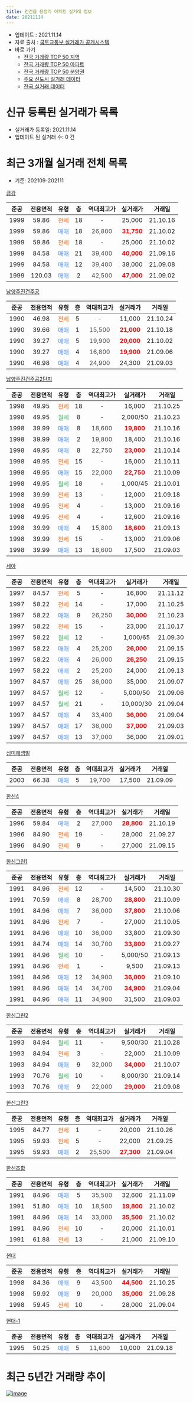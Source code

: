 ```yaml
---
title: 진건읍 용정리 아파트 실거래 정보
date: 20211114
---
```


* 업데이트 : 2021.11.14
* 자료 출처 : [국토교통부 실거래가 공개시스템](http://rt.molit.go.kr)
* 바로 가기
    * [전국 거래량 TOP 50 지역](https://apt-info.github.io/apt-trade-info/tr)
    * [전국 거래량 TOP 50 아파트](https://apt-info.github.io/apt-trade-info/ta)
    * [전국 거래량 TOP 50 분양권](https://apt-info.github.io/apt-trade-info/tb)
    * [주요 신도시 실거래 데이터](https://apt-info.github.io/apt-trade-info/newtown)
    * [전국 실거래 데이터](https://apt-info.github.io/apt-trade-info/all)



<script async src="https://pagead2.googlesyndication.com/pagead/js/adsbygoogle.js"></script>
<!-- 기본광고 -->
<ins class="adsbygoogle"
     style="display:block"
     data-ad-client="ca-pub-1142216861245946"
     data-ad-slot="4805727019"
     data-ad-format="auto"
     data-full-width-responsive="true"></ins>
<script>
     (adsbygoogle = window.adsbygoogle || []).push({});
</script>


# 신규 등록된 실거래가 목록

* 실거래가 등록일: 2021.11.14
* 업데이트 된 실거래 수: 0 건




<script async src="https://pagead2.googlesyndication.com/pagead/js/adsbygoogle.js"></script>
<!-- 기본광고 -->
<ins class="adsbygoogle"
     style="display:block"
     data-ad-client="ca-pub-1142216861245946"
     data-ad-slot="4805727019"
     data-ad-format="auto"
     data-full-width-responsive="true"></ins>
<script>
     (adsbygoogle = window.adsbygoogle || []).push({});
</script>


# 최근 3개월 실거래 전체 목록
* 기준: 202109-202111


[금강](https://search.naver.com/search.naver?query=%EA%B8%88%EA%B0%95)

|준공|전용면적|유형|층|역대최고가|실거래가|거래일|
|:---:|:---:|:---:|:---:|:---:|:---:|:---:|
|1999|59.86|<span style="color:#FF5A00">전세</span>|18|<span style="color:#444444">-</span>|25,000|21.10.16|
|1999|59.86|<span style="color:#4285F3">매매</span>|18|<span style="color:#444444">26,800</span>|<b><span style="color:#FF0000">31,750</span></b>|21.10.02|
|1999|59.86|<span style="color:#FF5A00">전세</span>|18|<span style="color:#444444">-</span>|25,000|21.10.02|
|1999|84.58|<span style="color:#4285F3">매매</span>|21|<span style="color:#444444">39,400</span>|<b><span style="color:#FF0000">40,000</span></b>|21.09.16|
|1999|84.58|<span style="color:#4285F3">매매</span>|12|<span style="color:#444444">39,400</span>|38,000|21.09.08|
|1999|120.03|<span style="color:#4285F3">매매</span>|2|<span style="color:#444444">42,500</span>|<b><span style="color:#FF0000">47,000</span></b>|21.09.02|

[남양주진건주공](https://search.naver.com/search.naver?query=%EB%82%A8%EC%96%91%EC%A3%BC%EC%A7%84%EA%B1%B4%EC%A3%BC%EA%B3%B5)

|준공|전용면적|유형|층|역대최고가|실거래가|거래일|
|:---:|:---:|:---:|:---:|:---:|:---:|:---:|
|1990|46.98|<span style="color:#FF5A00">전세</span>|5|<span style="color:#444444">-</span>|11,000|21.10.24|
|1990|39.66|<span style="color:#4285F3">매매</span>|1|<span style="color:#444444">15,500</span>|<b><span style="color:#FF0000">21,000</span></b>|21.10.18|
|1990|39.27|<span style="color:#4285F3">매매</span>|5|<span style="color:#444444">19,900</span>|<b><span style="color:#FF0000">20,000</span></b>|21.10.02|
|1990|39.27|<span style="color:#4285F3">매매</span>|4|<span style="color:#444444">16,800</span>|<b><span style="color:#FF0000">19,900</span></b>|21.09.06|
|1990|46.98|<span style="color:#4285F3">매매</span>|4|<span style="color:#444444">24,900</span>|24,300|21.09.03|

[남양주진건주공2단지](https://search.naver.com/search.naver?query=%EB%82%A8%EC%96%91%EC%A3%BC%EC%A7%84%EA%B1%B4%EC%A3%BC%EA%B3%B52%EB%8B%A8%EC%A7%80)

|준공|전용면적|유형|층|역대최고가|실거래가|거래일|
|:---:|:---:|:---:|:---:|:---:|:---:|:---:|
|1998|49.95|<span style="color:#FF5A00">전세</span>|18|<span style="color:#444444">-</span>|16,000|21.10.25|
|1998|49.95|<span style="color:#34A853">월세</span>|8|<span style="color:#444444">-</span>|2,000/50|21.10.23|
|1998|39.99|<span style="color:#4285F3">매매</span>|8|<span style="color:#444444">18,600</span>|<b><span style="color:#FF0000">19,800</span></b>|21.10.16|
|1998|39.99|<span style="color:#4285F3">매매</span>|2|<span style="color:#444444">19,800</span>|18,400|21.10.16|
|1998|49.95|<span style="color:#4285F3">매매</span>|8|<span style="color:#444444">22,750</span>|<b><span style="color:#FF0000">23,000</span></b>|21.10.14|
|1998|49.95|<span style="color:#FF5A00">전세</span>|15|<span style="color:#444444">-</span>|16,000|21.10.11|
|1998|49.95|<span style="color:#4285F3">매매</span>|15|<span style="color:#444444">22,000</span>|<b><span style="color:#FF0000">22,750</span></b>|21.10.09|
|1998|49.95|<span style="color:#34A853">월세</span>|18|<span style="color:#444444">-</span>|1,000/45|21.10.01|
|1998|39.99|<span style="color:#FF5A00">전세</span>|13|<span style="color:#444444">-</span>|12,000|21.09.18|
|1998|49.95|<span style="color:#FF5A00">전세</span>|4|<span style="color:#444444">-</span>|13,000|21.09.16|
|1998|49.95|<span style="color:#FF5A00">전세</span>|4|<span style="color:#444444">-</span>|12,600|21.09.16|
|1998|39.99|<span style="color:#4285F3">매매</span>|4|<span style="color:#444444">15,800</span>|<b><span style="color:#FF0000">18,600</span></b>|21.09.13|
|1998|39.99|<span style="color:#FF5A00">전세</span>|15|<span style="color:#444444">-</span>|13,000|21.09.06|
|1998|39.99|<span style="color:#4285F3">매매</span>|13|<span style="color:#444444">18,600</span>|17,500|21.09.03|

[세아](https://search.naver.com/search.naver?query=%EC%84%B8%EC%95%84)

|준공|전용면적|유형|층|역대최고가|실거래가|거래일|
|:---:|:---:|:---:|:---:|:---:|:---:|:---:|
|1997|84.57|<span style="color:#FF5A00">전세</span>|5|<span style="color:#444444">-</span>|16,800|21.11.12|
|1997|58.22|<span style="color:#FF5A00">전세</span>|14|<span style="color:#444444">-</span>|17,000|21.10.25|
|1997|58.22|<span style="color:#4285F3">매매</span>|9|<span style="color:#444444">26,250</span>|<b><span style="color:#FF0000">30,000</span></b>|21.10.23|
|1997|58.22|<span style="color:#FF5A00">전세</span>|15|<span style="color:#444444">-</span>|23,000|21.10.17|
|1997|58.22|<span style="color:#34A853">월세</span>|12|<span style="color:#444444">-</span>|1,000/65|21.09.30|
|1997|58.22|<span style="color:#4285F3">매매</span>|4|<span style="color:#444444">25,200</span>|<b><span style="color:#FF0000">26,000</span></b>|21.09.15|
|1997|58.22|<span style="color:#4285F3">매매</span>|4|<span style="color:#444444">26,000</span>|<b><span style="color:#FF0000">26,250</span></b>|21.09.15|
|1997|58.22|<span style="color:#4285F3">매매</span>|2|<span style="color:#444444">25,200</span>|24,000|21.09.13|
|1997|84.57|<span style="color:#4285F3">매매</span>|25|<span style="color:#444444">36,000</span>|35,000|21.09.07|
|1997|84.57|<span style="color:#34A853">월세</span>|12|<span style="color:#444444">-</span>|5,000/50|21.09.06|
|1997|84.57|<span style="color:#34A853">월세</span>|21|<span style="color:#444444">-</span>|10,000/30|21.09.04|
|1997|84.57|<span style="color:#4285F3">매매</span>|4|<span style="color:#444444">33,400</span>|<b><span style="color:#FF0000">36,000</span></b>|21.09.04|
|1997|84.57|<span style="color:#4285F3">매매</span>|17|<span style="color:#444444">36,000</span>|<b><span style="color:#FF0000">37,000</span></b>|21.09.03|
|1997|84.57|<span style="color:#4285F3">매매</span>|13|<span style="color:#444444">37,000</span>|36,000|21.09.01|

[심미에셈빌](https://search.naver.com/search.naver?query=%EC%8B%AC%EB%AF%B8%EC%97%90%EC%85%88%EB%B9%8C)

|준공|전용면적|유형|층|역대최고가|실거래가|거래일|
|:---:|:---:|:---:|:---:|:---:|:---:|:---:|
|2003|66.38|<span style="color:#4285F3">매매</span>|5|<span style="color:#444444">19,700</span>|17,500|21.09.09|

[한신4](https://search.naver.com/search.naver?query=%ED%95%9C%EC%8B%A04)

|준공|전용면적|유형|층|역대최고가|실거래가|거래일|
|:---:|:---:|:---:|:---:|:---:|:---:|:---:|
|1996|59.84|<span style="color:#4285F3">매매</span>|2|<span style="color:#444444">27,000</span>|<b><span style="color:#FF0000">28,800</span></b>|21.10.19|
|1996|84.90|<span style="color:#FF5A00">전세</span>|19|<span style="color:#444444">-</span>|28,000|21.09.27|
|1996|84.90|<span style="color:#FF5A00">전세</span>|9|<span style="color:#444444">-</span>|27,000|21.09.15|


<script async src="https://pagead2.googlesyndication.com/pagead/js/adsbygoogle.js"></script>
<!-- 기본광고 -->
<ins class="adsbygoogle"
     style="display:block"
     data-ad-client="ca-pub-1142216861245946"
     data-ad-slot="4805727019"
     data-ad-format="auto"
     data-full-width-responsive="true"></ins>
<script>
     (adsbygoogle = window.adsbygoogle || []).push({});
</script>


[한신그린1](https://search.naver.com/search.naver?query=%ED%95%9C%EC%8B%A0%EA%B7%B8%EB%A6%B01)

|준공|전용면적|유형|층|역대최고가|실거래가|거래일|
|:---:|:---:|:---:|:---:|:---:|:---:|:---:|
|1991|84.96|<span style="color:#FF5A00">전세</span>|12|<span style="color:#444444">-</span>|14,500|21.10.30|
|1991|70.59|<span style="color:#4285F3">매매</span>|8|<span style="color:#444444">28,700</span>|<b><span style="color:#FF0000">28,800</span></b>|21.10.09|
|1991|84.96|<span style="color:#4285F3">매매</span>|7|<span style="color:#444444">36,000</span>|<b><span style="color:#FF0000">37,800</span></b>|21.10.06|
|1991|84.96|<span style="color:#FF5A00">전세</span>|7|<span style="color:#444444">-</span>|27,000|21.10.05|
|1991|84.96|<span style="color:#4285F3">매매</span>|10|<span style="color:#444444">36,000</span>|33,800|21.09.30|
|1991|84.74|<span style="color:#4285F3">매매</span>|14|<span style="color:#444444">30,700</span>|<b><span style="color:#FF0000">33,800</span></b>|21.09.27|
|1991|84.96|<span style="color:#34A853">월세</span>|10|<span style="color:#444444">-</span>|5,000/50|21.09.13|
|1991|84.96|<span style="color:#FF5A00">전세</span>|1|<span style="color:#444444">-</span>|9,500|21.09.13|
|1991|84.96|<span style="color:#4285F3">매매</span>|12|<span style="color:#444444">34,900</span>|<b><span style="color:#FF0000">36,000</span></b>|21.09.10|
|1991|84.96|<span style="color:#4285F3">매매</span>|14|<span style="color:#444444">34,700</span>|<b><span style="color:#FF0000">34,900</span></b>|21.09.04|
|1991|84.96|<span style="color:#4285F3">매매</span>|11|<span style="color:#444444">34,900</span>|31,500|21.09.03|

[한신그린2](https://search.naver.com/search.naver?query=%ED%95%9C%EC%8B%A0%EA%B7%B8%EB%A6%B02)

|준공|전용면적|유형|층|역대최고가|실거래가|거래일|
|:---:|:---:|:---:|:---:|:---:|:---:|:---:|
|1993|84.94|<span style="color:#34A853">월세</span>|11|<span style="color:#444444">-</span>|9,500/30|21.10.28|
|1993|84.94|<span style="color:#FF5A00">전세</span>|3|<span style="color:#444444">-</span>|22,000|21.10.09|
|1993|84.94|<span style="color:#4285F3">매매</span>|9|<span style="color:#444444">32,000</span>|<b><span style="color:#FF0000">34,000</span></b>|21.10.07|
|1993|70.76|<span style="color:#34A853">월세</span>|10|<span style="color:#444444">-</span>|8,000/30|21.09.14|
|1993|70.76|<span style="color:#4285F3">매매</span>|9|<span style="color:#444444">22,000</span>|<b><span style="color:#FF0000">29,000</span></b>|21.09.08|

[한신그린3](https://search.naver.com/search.naver?query=%ED%95%9C%EC%8B%A0%EA%B7%B8%EB%A6%B03)

|준공|전용면적|유형|층|역대최고가|실거래가|거래일|
|:---:|:---:|:---:|:---:|:---:|:---:|:---:|
|1995|84.77|<span style="color:#FF5A00">전세</span>|1|<span style="color:#444444">-</span>|20,000|21.10.26|
|1995|59.93|<span style="color:#FF5A00">전세</span>|5|<span style="color:#444444">-</span>|22,000|21.09.25|
|1995|59.93|<span style="color:#4285F3">매매</span>|2|<span style="color:#444444">25,500</span>|<b><span style="color:#FF0000">27,300</span></b>|21.09.04|

[한신조합](https://search.naver.com/search.naver?query=%ED%95%9C%EC%8B%A0%EC%A1%B0%ED%95%A9)

|준공|전용면적|유형|층|역대최고가|실거래가|거래일|
|:---:|:---:|:---:|:---:|:---:|:---:|:---:|
|1991|84.96|<span style="color:#4285F3">매매</span>|5|<span style="color:#444444">35,500</span>|32,600|21.11.09|
|1991|51.80|<span style="color:#4285F3">매매</span>|10|<span style="color:#444444">18,500</span>|<b><span style="color:#FF0000">19,800</span></b>|21.10.02|
|1991|84.96|<span style="color:#4285F3">매매</span>|14|<span style="color:#444444">33,000</span>|<b><span style="color:#FF0000">35,500</span></b>|21.10.02|
|1991|84.96|<span style="color:#FF5A00">전세</span>|10|<span style="color:#444444">-</span>|20,000|21.10.01|
|1991|61.88|<span style="color:#FF5A00">전세</span>|13|<span style="color:#444444">-</span>|21,000|21.09.10|

[현대](https://search.naver.com/search.naver?query=%ED%98%84%EB%8C%80)

|준공|전용면적|유형|층|역대최고가|실거래가|거래일|
|:---:|:---:|:---:|:---:|:---:|:---:|:---:|
|1998|84.36|<span style="color:#4285F3">매매</span>|9|<span style="color:#444444">43,500</span>|<b><span style="color:#FF0000">44,500</span></b>|21.10.25|
|1998|59.92|<span style="color:#4285F3">매매</span>|9|<span style="color:#444444">20,000</span>|<b><span style="color:#FF0000">35,000</span></b>|21.09.28|
|1998|59.45|<span style="color:#FF5A00">전세</span>|10|<span style="color:#444444">-</span>|28,000|21.09.04|

[현대-1](https://search.naver.com/search.naver?query=%ED%98%84%EB%8C%80-1)

|준공|전용면적|유형|층|역대최고가|실거래가|거래일|
|:---:|:---:|:---:|:---:|:---:|:---:|:---:|
|1995|50.25|<span style="color:#4285F3">매매</span>|5|<span style="color:#444444">11,600</span>|10,000|21.09.18|



<script async src="https://pagead2.googlesyndication.com/pagead/js/adsbygoogle.js"></script>
<!-- 기본광고 -->
<ins class="adsbygoogle"
     style="display:block"
     data-ad-client="ca-pub-1142216861245946"
     data-ad-slot="4805727019"
     data-ad-format="auto"
     data-full-width-responsive="true"></ins>
<script>
     (adsbygoogle = window.adsbygoogle || []).push({});
</script>


# 최근 5년간 거래량 추이


<div style="width:100%;">
    <canvas id="deal_progress" height="200"></canvas>
</div>

<script>
new Chart(document.getElementById("deal_progress"), {
    type: 'line',
    data: {
        labels: ['16.01','16.02','16.03','16.04','16.05','16.06','16.07','16.08','16.09','16.10','16.11','16.12','17.01','17.02','17.03','17.04','17.05','17.06','17.07','17.08','17.09','17.10','17.11','17.12','18.01','18.02','18.03','18.04','18.05','18.06','18.07','18.08','18.09','18.10','18.11','18.12','19.01','19.02','19.03','19.04','19.05','19.06','19.07','19.08','19.09','19.10','19.11','19.12','20.01','20.02','20.03','20.04','20.05','20.06','20.07','20.08','20.09','20.10','20.11','20.12','21.01','21.02','21.03','21.04','21.05','21.06','21.07','21.08','21.09','21.10','21.11'],
        datasets: [{
            label: '매매/분양권',
            data: [27,27,22,17,20,20,30,34,21,25,15,12,9,14,14,20,13,24,22,23,25,20,21,15,21,18,28,13,11,14,15,9,14,14,7,8,13,10,10,9,11,9,7,4,11,10,5,15,10,25,23,20,21,74,50,25,31,36,37,51,22,17,29,15,9,11,17,26,24,15,1],
            borderColor: "rgba(66, 133, 243, 1)",
            backgroundColor: "rgba(66, 133, 243, 0.05)",
            borderWidth: 1,
            pointRadius: 0,
            fill: false,
            lineTension: 0
        },{
            label: '전/월세',
            data: [13,7,18,14,18,14,8,11,11,21,12,10,6,19,10,15,12,17,12,9,19,7,20,17,15,16,18,10,13,10,13,13,15,10,16,10,16,15,18,14,8,10,11,7,17,18,8,10,9,11,16,8,12,26,30,19,22,19,12,15,19,23,19,14,13,11,13,18,15,15,1],
            borderColor: "rgba(255, 90, 0, 1)",
            backgroundColor: "rgba(255, 90, 0, 0.05)",
            borderWidth: 1,
            pointRadius: 0,
            fill: false,
            lineTension: 0
        },{
            label: '합계',
            data: [40,34,40,31,38,34,38,45,32,46,27,22,15,33,24,35,25,41,34,32,44,27,41,32,36,34,46,23,24,24,28,22,29,24,23,18,29,25,28,23,19,19,18,11,28,28,13,25,19,36,39,28,33,100,80,44,53,55,49,66,41,40,48,29,22,22,30,44,39,30,2],
            borderColor: "rgba(0, 0, 0, 1)",
            backgroundColor: "rgba(0, 0, 0, 0.03)",
            borderWidth: 0.1,
            pointRadius: 0,
            fill: true,
            lineTension: 0
        }
        ]
    },
    options: {
        responsive: true,
        title: {
            display: false
        },
        tooltips: {
            mode: 'index',
            intersect: false
        },
        hover: {
            mode: 'nearest',
            intersect: true
        },
        scales: {
            xAxes: [{
                display: true,
                scaleLabel: {
                    display: true,
                    labelString: '년/월'
                }
            }],
            yAxes: [{
                display: true,
                ticks: {
                    suggestedMin: 0,
                },
                scaleLabel: {
                    display: true,
                    labelString: '실거래 수'
                }
            }]
        }
    }
});

</script>


[![image](https://apt-info.github.io/images/2020-01-03-apt-trade-info/1024x500.png)](https://play.google.com/store/apps/details?id=com.aptinfo.apttradeinfo)

